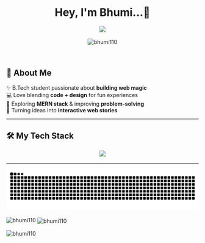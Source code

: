 <h1 align="center">Hey, I'm Bhumi...👋</h1>

<p align="center">
  <img src="https://media.giphy.com/media/WUlplcMpOCEmTGBtBW/giphy.gif" width="250px" />
</p>
<p align="center">
  <img src="https://komarev.com/ghpvc/?username=bhumi110&label=Profile%20views&color=0e75b6&style=flat" alt="bhumi110" />
</p>
<br>

## 🚀 About Me
✨ B.Tech student passionate about **building web magic**  
💻 Love blending **code + design** for fun experiences  
🌱 Exploring **MERN stack** & improving **problem-solving**  
🎨 Turning ideas into **interactive web stories**  

---

## 🛠️ My Tech Stack  
<p align="center">
  <img src="https://skillicons.dev/icons?i=c,python,html,css,js,bootstrap,nodejs,express,mongodb,mysql,figma,git,github&perline=7" />
</p>

---


![Neon Snake](https://github.com/bhumi110/bhumi110/blob/output/snake-neon.svg)

<p><img align="left" src="https://github-readme-stats.vercel.app/api/top-langs?username=bhumi110&show_icons=true&locale=en&layout=compact" alt="bhumi110" /></p>

<p>&nbsp;<img align="center" src="https://github-readme-stats.vercel.app/api?username=bhumi110&show_icons=true&locale=en" alt="bhumi110" /></p>

<p><img align="center" src="https://github-readme-streak-stats.herokuapp.com/?user=bhumi110&" alt="bhumi110" /></p>


